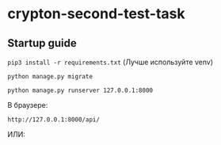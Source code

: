 # crypton-second-test-task

## Startup guide

```pip3 install -r requirements.txt``` 
(Лучше используйте venv)

```python manage.py migrate```

```python manage.py runserver 127.0.0.1:8000```

В браузере:

```http://127.0.0.1:8000/api/```

ИЛИ:

```Для списка запросов обратитесь к файлу requestexamples.txt
